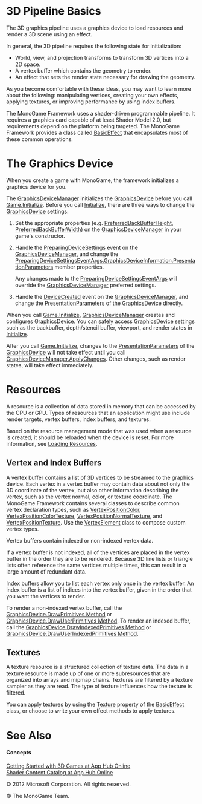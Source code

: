 

# 3D Pipeline Basics

The 3D graphics pipeline uses a graphics device to load resources and render a 3D scene using an effect.

In general, the 3D pipeline requires the following state for initialization:

*   World, view, and projection transforms to transform 3D vertices into a 2D space.
*   A vertex buffer which contains the geometry to render.
*   An effect that sets the render state necessary for drawing the geometry.

As you become comfortable with these ideas, you may want to learn more about the following: manipulating vertices, creating your own effects, applying textures, or improving performance by using index buffers.

The MonoGame Framework uses a shader-driven programmable pipeline. It requires a graphics card capable of at least Shader Model 2.0, but requirements depend on the platform being targeted. The MonoGame Framework provides a class called [BasicEffect](T_Microsoft_Xna_Framework_Graphics_BasicEffect.md) that encapsulates most of these common operations.

# The Graphics Device

When you create a game with MonoGame, the framework initializes a graphics device for you.

The [GraphicsDeviceManager](T_Microsoft_Xna_Framework_GraphicsDeviceManager.md) initializes the [GraphicsDevice](T_Microsoft_Xna_Framework_Graphics_GraphicsDevice.md) before you call [Game.Initialize](M_Microsoft_Xna_Framework_Game_Initialize.md). Before you call [Initialize](M_Microsoft_Xna_Framework_Game_Initialize.md), there are three ways to change the [GraphicsDevice](T_Microsoft_Xna_Framework_Graphics_GraphicsDevice.md) settings:

1.  Set the appropriate properties (e.g. [PreferredBackBufferHeight](P_Microsoft_Xna_Framework_GraphicsDeviceManager_PreferredBackBufferHeight.md), [PreferredBackBufferWidth](P_Microsoft_Xna_Framework_GraphicsDeviceManager_PreferredBackBufferWidth.md)) on the [GraphicsDeviceManager](T_Microsoft_Xna_Framework_GraphicsDeviceManager.md) in your game's constructor.
    
2.  Handle the [PreparingDeviceSettings](E_Microsoft_Xna_Framework_GraphicsDeviceManager_PreparingDeviceSettings.md) event on the [GraphicsDeviceManager](T_Microsoft_Xna_Framework_GraphicsDeviceManager.md), and change the [PreparingDeviceSettingsEventArgs.GraphicsDeviceInformation.PresentationParameters](T_Microsoft_Xna_Framework_Graphics_PresentationParameters.md) member properties.
    
    Any changes made to the [PreparingDeviceSettingsEventArgs](T_Microsoft_Xna_Framework_PreparingDeviceSettingsEventArgs.md) will override the [GraphicsDeviceManager](T_Microsoft_Xna_Framework_GraphicsDeviceManager.md) preferred settings.
    
3.  Handle the [DeviceCreated](E_Microsoft_Xna_Framework_GraphicsDeviceManager_DeviceCreated.md) event on the [GraphicsDeviceManager](T_Microsoft_Xna_Framework_GraphicsDeviceManager.md), and change the [PresentationParameters](P_Microsoft_Xna_Framework_Graphics_GraphicsDevice_PresentationParameters.md) of the [GraphicsDevice](T_Microsoft_Xna_Framework_Graphics_GraphicsDevice.md) directly.
    

When you call [Game.Initialize](M_Microsoft_Xna_Framework_Game_Initialize.md), [GraphicsDeviceManager](T_Microsoft_Xna_Framework_GraphicsDeviceManager.md) creates and configures [GraphicsDevice](T_Microsoft_Xna_Framework_Graphics_GraphicsDevice.md). You can safely access [GraphicsDevice](T_Microsoft_Xna_Framework_Graphics_GraphicsDevice.md) settings such as the backbuffer, depth/stencil buffer, viewport, and render states in [Initialize](M_Microsoft_Xna_Framework_Game_Initialize.md).

After you call [Game.Initialize](M_Microsoft_Xna_Framework_Game_Initialize.md), changes to the [PresentationParameters](P_Microsoft_Xna_Framework_Graphics_GraphicsDevice_PresentationParameters.md) of the [GraphicsDevice](T_Microsoft_Xna_Framework_Graphics_GraphicsDevice.md) will not take effect until you call [GraphicsDeviceManager.ApplyChanges](M_Microsoft_Xna_Framework_GraphicsDeviceManager_ApplyChanges.md). Other changes, such as render states, will take effect immediately.

# Resources

A resource is a collection of data stored in memory that can be accessed by the CPU or GPU. Types of resources that an application might use include render targets, vertex buffers, index buffers, and textures.

Based on the resource management mode that was used when a resource is created, it should be reloaded when the device is reset. For more information, see [Loading Resources](AppModel_HowTo_LoadResources.md).

## Vertex and Index Buffers

A vertex buffer contains a list of 3D vertices to be streamed to the graphics device. Each vertex in a vertex buffer may contain data about not only the 3D coordinate of the vertex, but also other information describing the vertex, such as the vertex normal, color, or texture coordinate. The MonoGame Framework contains several classes to describe common vertex declaration types, such as [VertexPositionColor](T_Microsoft_Xna_Framework_Graphics_VertexPositionColor.md), [VertexPositionColorTexture](T_Microsoft_Xna_Framework_Graphics_VertexPositionColorTexture.md), [VertexPositionNormalTexture](T_Microsoft_Xna_Framework_Graphics_VertexPositionNormalTexture.md), and [VertexPositionTexture](T_Microsoft_Xna_Framework_Graphics_VertexPositionTexture.md). Use the [VertexElement](T_Microsoft_Xna_Framework_Graphics_VertexElement.md) class to compose custom vertex types.

Vertex buffers contain indexed or non-indexed vertex data.

If a vertex buffer is not indexed, all of the vertices are placed in the vertex buffer in the order they are to be rendered. Because 3D line lists or triangle lists often reference the same vertices multiple times, this can result in a large amount of redundant data.

Index buffers allow you to list each vertex only once in the vertex buffer. An index buffer is a list of indices into the vertex buffer, given in the order that you want the vertices to render.

To render a non-indexed vertex buffer, call the [GraphicsDevice.DrawPrimitives Method](M_Microsoft_Xna_Framework_Graphics_GraphicsDevice_DrawPrimitives.md) or [GraphicsDevice.DrawUserPrimitives Method](O_M_Microsoft_Xna_Framework_Graphics_GraphicsDevice_DrawUserPrimitives.md). To render an indexed buffer, call the [GraphicsDevice.DrawIndexedPrimitives Method](M_Microsoft_Xna_Framework_Graphics_GraphicsDevice_DrawIndexedPrimitives.md) or [GraphicsDevice.DrawUserIndexedPrimitives Method](O_M_Microsoft_Xna_Framework_Graphics_GraphicsDevice_DrawUserIndexedPrimitives.md).

## Textures

A texture resource is a structured collection of texture data. The data in a texture resource is made up of one or more subresources that are organized into arrays and mipmap chains. Textures are filtered by a texture sampler as they are read. The type of texture influences how the texture is filtered.

You can apply textures by using the [Texture](P_Microsoft_Xna_Framework_Graphics_BasicEffect_Texture.md) property of the [BasicEffect](T_Microsoft_Xna_Framework_Graphics_BasicEffect.md) class, or choose to write your own effect methods to apply textures.

# See Also

#### Concepts

[Getting Started with 3D Games at App Hub Online](http://go.microsoft.com/fwlink/?LinkId=128882)  
[Shader Content Catalog at App Hub Online](http://go.microsoft.com/fwlink/?LinkId=128870)  

© 2012 Microsoft Corporation. All rights reserved. 

© The MonoGame Team.
